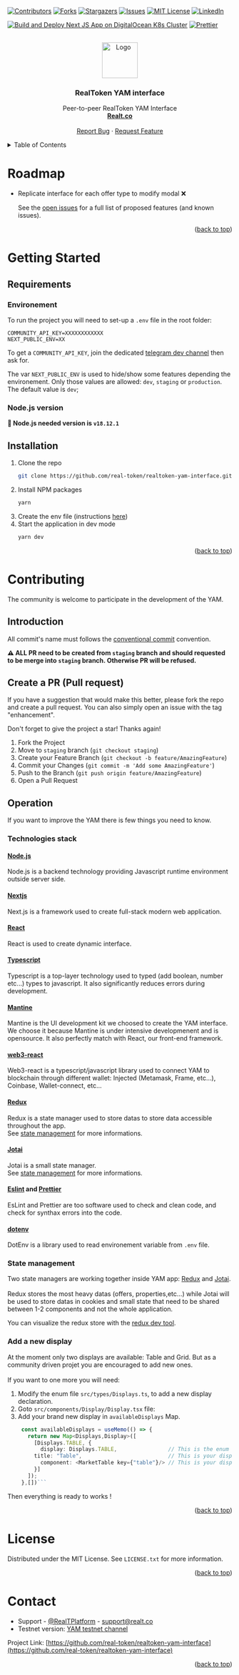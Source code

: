 <div id="top"></div>

[![Contributors][contributors-shield]][contributors-url]
[![Forks][forks-shield]][forks-url]
[![Stargazers][stars-shield]][stars-url]
[![Issues][issues-shield]][issues-url]
[![MIT License][license-shield]][license-url]
[![LinkedIn][linkedin-shield]][linkedin-url]

[![Build and Deploy Next JS App on DigitalOcean K8s Cluster](https://github.com/real-token/realtoken-yam-interface/actions/workflows/ci-cd.yaml/badge.svg)](https://github.com/real-token/realtoken-yam-interface/actions/workflows/ci-cd.yaml)
[![Prettier](https://img.shields.io/badge/code_style-prettier-ff69b4.svg?style=flat-square)](https://github.com/prettier/prettier)

<!-- PROJECT LOGO -->
<br />
<div align="center" id="about-the-project">
  <a href="https://github.com/real-token/realtoken-yam-interface">
    <img src="/src/assets/logo.png?raw=true" alt="Logo" width="80" height="80">
  </a>

<h3 align="center">RealToken YAM interface</h3>

  <p align="center">
    Peer-to-peer RealToken YAM Interface
    <br />
    <a href="https://realt.co/"><strong>Realt.co</strong></a>
    <br />
    <br />
    <a href="https://github.com/real-token/realtoken-yam-interface/issues">Report Bug</a>
    ·
    <a href="https://github.com/real-token/realtoken-yam-interface/issues">Request Feature</a>
  </p>
</div>

<!-- TABLE OF CONTENTS -->
<details>
  <summary>Table of Contents</summary>
  <ol>
    <li><a href="#roadmap">Roadmap</a></li>
    <li>
      <a href="#getting-started">Getting Started</a>
      <ul>
        <li><a href="#requirements">Requirements</a></li>
        <li><a href="#installation">Installation</a></li>
      </ul>
    </li>
    <li><a href="#usage">Usage</a></li>
    <li><a href="#contributing">Contributing</a></li>
    <li><a href="#license">License</a></li>
    <li><a href="#contact">Contact</a></li>
    <li><a href="#built-with-hardhat">Built With Hardhat</a></li>
  </ol>
</details>

<!-- ROADMAP -->

# Roadmap

- Replicate interface for each offer type to modify modal ❌

  See the [open issues](https://github.com/real-token/realtoken-yam-interface/issues) for a full list of proposed features (and known issues).

<p align="right">(<a href="#top">back to top</a>)</p>

<!-- GETTING STARTED -->

# Getting Started

## Requirements

### <a name="env">Environement</a>

To run the project you will need to set-up a `.env` file in the root folder:

```
COMMUNITY_API_KEY=XXXXXXXXXXXX
NEXT_PUBLIC_ENV=XX
```

To get a `COMMUNITY_API_KEY`, join the dedicated [telegram dev channel](https://t.me/+XQyoaFfmN61yk7X0) then ask for.

The var `NEXT_PUBLIC_ENV` is used to hide/show some features depending the environement.
Only those values are allowed: `dev`, `staging` or `production`.
The default value is `dev`;

### Node.js version

<strong>📣 Node.js needed version is `v18.12.1`</strong>

## Installation

1. Clone the repo
   ```sh
   git clone https://github.com/real-token/realtoken-yam-interface.git
   ```
2. Install NPM packages
   ```sh
   yarn
   ```
3. Create the env file (instructions [here](#env))
4. Start the application in dev mode
   ```sh
   yarn dev
   ```

<p align="right">(<a href="#top">back to top</a>)</p>

<!-- CONTRIBUTING -->

# Contributing

The community is welcome to participate in the development of the YAM.

## Introduction

All commit's name must follows the [conventional commit](https://www.conventionalcommits.org/en/v1.0.0/) convention.

<strong>⚠️ ALL PR need to be created from `staging` branch and should requested to be merge into `staging` branch. Otherwise PR will be refused.</strong>

## Create a PR (Pull request)

If you have a suggestion that would make this better, please fork the repo and create a pull request. You can also simply open an issue with the tag "enhancement".

Don't forget to give the project a star! Thanks again!

1. Fork the Project
2. Move to `staging` branch (`git checkout staging`)
3. Create your Feature Branch (`git checkout -b feature/AmazingFeature`)
4. Commit your Changes (`git commit -m 'Add some AmazingFeature'`)
5. Push to the Branch (`git push origin feature/AmazingFeature`)
6. Open a Pull Request

## Operation

If you want to improve the YAM there is few things you need to know.

### Technologies stack

#### [Node.js](https://nodejs.org/)

Node.js is a backend technology providing Javascript runtime environment outside server side.

#### [Nextjs](https://nextjs.org/)

Next.js is a framework used to create full-stack modern web application.

#### [React](https://reactjs.org/)

React is used to create dynamic interface.

#### [Typescript](https://www.typescriptlang.org/)

Typescript is a top-layer technology used to typed (add boolean, number etc...) types to javascript. It also significantly reduces errors during development.

#### [Mantine](https://mantine.dev/)

Mantine is the UI development kit we choosed to create the YAM interface.
We choose it because Mantine is under intensive developmenent and is opensource.
It also perfectly match with React, our front-end framework.

#### [web3-react](https://github.com/Uniswap/web3-react)

Web3-react is a typescript/javascript library used to connect YAM to blockchain through different wallet: Injected (Metamask, Frame, etc...), Coinbase, Wallet-connect, etc...

#### [Redux](https://redux.js.org)

Redux is a state manager used to store datas to store data accessible throughout the app.
</br>
See [state management](#state) for more informations.

#### [Jotai](https://jotai.org/)

Jotai is a small state manager.
</br>
See [state management](#state) for more informations.

#### [Eslint](https://eslint.org/) and [Prettier](https://github.com/prettier/prettier)

EsLint and Prettier are too software used to check and clean code, and check for synthax errors into the code.

#### [dotenv](https://www.npmjs.com/package/dotenv)

DotEnv is a library used to read environement variable from `.env` file.

### <a name="state">State management</a>

Two state managers are working together inside YAM app: [Redux](https://redux.js.org/) and [Jotai](https://jotai.org/).
</br>
</br>
Redux stores the most heavy datas (offers, properties,etc...) while Jotai will be used to store datas in cookies and small state that need to be shared between 1-2 components and not the whole application.

You can visualize the redux store with the [redux dev tool](https://chrome.google.com/webstore/detail/redux-devtools/lmhkpmbekcpmknklioeibfkpmmfibljd?hl=en).

### Add a new display

At the moment only two displays are available: Table and Grid. But as a community driven projet you are encouraged to add new ones.
</br>
</br>
If you want to one more you will need:

1. Modify the enum file `src/types/Displays.ts`, to add a new display declaration.
2. Goto `src/components/Display/Display.tsx` file:
3. Add your brand new display in `availableDisplays` Map.
   ````ts
    const availableDisplays = useMemo(() => {
      return new Map<Displays,Display>([
        [Displays.TABLE, {
          display: Displays.TABLE,                // This is the enum key you created before
        title: "Table",                           // This is your display's name
          component: <MarketTable key={"table"}/> // This is your display's component
        }]
      ]);
    },[])```
   ````

Then everything is ready to works !

<p align="right">(<a href="#top">back to top</a>)</p>

<!-- LICENSE -->

# License

Distributed under the MIT License. See `LICENSE.txt` for more information.

<p align="right">(<a href="#top">back to top</a>)</p>

<!-- CONTACT -->

# Contact

- Support - [@RealTPlatform](https://twitter.com/RealTPlatform) - support@realt.co
- Testnet version: [YAM testnet channel](https://t.me/+ENPNiuYajY00ZjQ0)

Project Link: [https://github.com/real-token/realtoken-yam-interface](https://github.com/real-token/realtoken-yam-interface)

<p align="right">(<a href="#top">back to top</a>)</p>

<!-- MARKDOWN LINKS & IMAGES -->

[contributors-shield]: https://img.shields.io/github/contributors/real-token/realtoken-yam-interface.svg?style=for-the-badge
[contributors-url]: https://github.com/real-token/realtoken-yam-interface/graphs/contributors
[forks-shield]: https://img.shields.io/github/forks/real-token/realtoken-yam-interface.svg?style=for-the-badge
[forks-url]: https://github.com/real-token/realtoken-yam-interface/network/members
[stars-shield]: https://img.shields.io/github/stars/real-token/realtoken-yam-interface.svg?style=for-the-badge
[stars-url]: https://github.com/real-token/realtoken-yam-interface/stargazers
[issues-shield]: https://img.shields.io/github/issues/real-token/realtoken-yam-interface.svg?style=for-the-badge
[issues-url]: https://github.com/real-token/realtoken-yam-interface/issues
[license-shield]: https://img.shields.io/github/license/real-token/realtoken-yam-interface.svg?style=for-the-badge
[license-url]: https://github.com/real-token/realtoken-yam-interface/blob/master/LICENSE.txt
[linkedin-shield]: https://img.shields.io/badge/-LinkedIn-black.svg?style=for-the-badge&logo=linkedin&colorB=555
[linkedin-url]: https://www.linkedin.com/company/realtplatform/
[product-screenshot]: images/screenshot.png
[use-template]: images/delete_me.png
[use-url]: https://github.com/real-token/realtoken-yam-interface/generate
